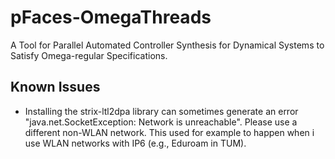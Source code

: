 # pFaces-OmegaThreads

A Tool for Parallel Automated Controller Synthesis for Dynamical Systems to Satisfy Omega-regular Specifications.

## Known Issues

- Installing the strix-ltl2dpa library can sometimes generate an error "java.net.SocketException: Network is unreachable". Please use a different non-WLAN network. This used for example to happen when i use WLAN networks with IP6 (e.g., Eduroam in TUM).
